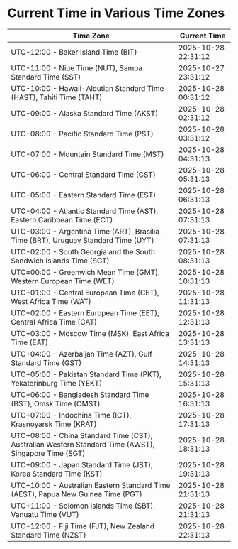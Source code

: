 # Current Time in Various Time Zones

| Time Zone | Current Time |
|-----------|--------------|
| UTC-12:00 - Baker Island Time (BIT) | 2025-10-28 22:31:12 |
| UTC-11:00 - Niue Time (NUT), Samoa Standard Time (SST) | 2025-10-27 23:31:12 |
| UTC-10:00 - Hawaii-Aleutian Standard Time (HAST), Tahiti Time (TAHT) | 2025-10-28 00:31:12 |
| UTC-09:00 - Alaska Standard Time (AKST) | 2025-10-28 02:31:12 |
| UTC-08:00 - Pacific Standard Time (PST) | 2025-10-28 03:31:12 |
| UTC-07:00 - Mountain Standard Time (MST) | 2025-10-28 04:31:13 |
| UTC-06:00 - Central Standard Time (CST) | 2025-10-28 05:31:13 |
| UTC-05:00 - Eastern Standard Time (EST) | 2025-10-28 06:31:13 |
| UTC-04:00 - Atlantic Standard Time (AST), Eastern Caribbean Time (ECT) | 2025-10-28 07:31:13 |
| UTC-03:00 - Argentina Time (ART), Brasília Time (BRT), Uruguay Standard Time (UYT) | 2025-10-28 07:31:13 |
| UTC-02:00 - South Georgia and the South Sandwich Islands Time (SGT) | 2025-10-28 08:31:13 |
| UTC±00:00 - Greenwich Mean Time (GMT), Western European Time (WET) | 2025-10-28 10:31:13 |
| UTC+01:00 - Central European Time (CET), West Africa Time (WAT) | 2025-10-28 11:31:13 |
| UTC+02:00 - Eastern European Time (EET), Central Africa Time (CAT) | 2025-10-28 12:31:13 |
| UTC+03:00 - Moscow Time (MSK), East Africa Time (EAT) | 2025-10-28 13:31:13 |
| UTC+04:00 - Azerbaijan Time (AZT), Gulf Standard Time (GST) | 2025-10-28 14:31:13 |
| UTC+05:00 - Pakistan Standard Time (PKT), Yekaterinburg Time (YEKT) | 2025-10-28 15:31:13 |
| UTC+06:00 - Bangladesh Standard Time (BST), Omsk Time (OMST) | 2025-10-28 16:31:13 |
| UTC+07:00 - Indochina Time (ICT), Krasnoyarsk Time (KRAT) | 2025-10-28 17:31:13 |
| UTC+08:00 - China Standard Time (CST), Australian Western Standard Time (AWST), Singapore Time (SGT) | 2025-10-28 18:31:13 |
| UTC+09:00 - Japan Standard Time (JST), Korea Standard Time (KST) | 2025-10-28 19:31:13 |
| UTC+10:00 - Australian Eastern Standard Time (AEST), Papua New Guinea Time (PGT) | 2025-10-28 21:31:13 |
| UTC+11:00 - Solomon Islands Time (SBT), Vanuatu Time (VUT) | 2025-10-28 21:31:13 |
| UTC+12:00 - Fiji Time (FJT), New Zealand Standard Time (NZST) | 2025-10-28 22:31:13 |
